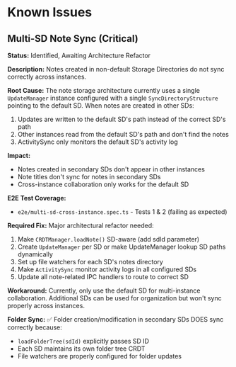 # Known Issues

## Multi-SD Note Sync (Critical)

**Status:** Identified, Awaiting Architecture Refactor

**Description:**
Notes created in non-default Storage Directories do not sync correctly across instances.

**Root Cause:**
The note storage architecture currently uses a single `UpdateManager` instance configured with a single `SyncDirectoryStructure` pointing to the default SD. When notes are created in other SDs:

1. Updates are written to the default SD's path instead of the correct SD's path
2. Other instances read from the default SD's path and don't find the notes
3. ActivitySync only monitors the default SD's activity log

**Impact:**

- Notes created in secondary SDs don't appear in other instances
- Note titles don't sync for notes in secondary SDs
- Cross-instance collaboration only works for the default SD

**E2E Test Coverage:**

- `e2e/multi-sd-cross-instance.spec.ts` - Tests 1 & 2 (failing as expected)

**Required Fix:**
Major architectural refactor needed:

1. Make `CRDTManager.loadNote()` SD-aware (add sdId parameter)
2. Create `UpdateManager` per SD or make UpdateManager lookup SD paths dynamically
3. Set up file watchers for each SD's notes directory
4. Make `ActivitySync` monitor activity logs in all configured SDs
5. Update all note-related IPC handlers to route to correct SD

**Workaround:**
Currently, only use the default SD for multi-instance collaboration. Additional SDs can be used for organization but won't sync properly across instances.

**Folder Sync:**
✅ Folder creation/modification in secondary SDs DOES sync correctly because:

- `loadFolderTree(sdId)` explicitly passes SD ID
- Each SD maintains its own folder tree CRDT
- File watchers are properly configured for folder updates

